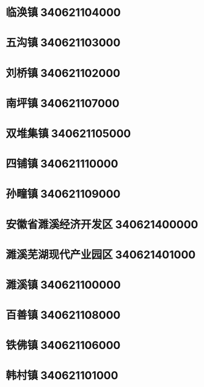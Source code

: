# 临涣镇 340621104000
# 五沟镇 340621103000
# 刘桥镇 340621102000
# 南坪镇 340621107000
# 双堆集镇 340621105000
# 四铺镇 340621110000
# 孙疃镇 340621109000
# 安徽省濉溪经济开发区 340621400000
# 濉溪芜湖现代产业园区 340621401000
# 濉溪镇 340621100000
# 百善镇 340621108000
# 铁佛镇 340621106000
# 韩村镇 340621101000

